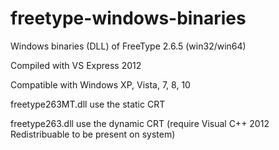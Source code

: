 # freetype-windows-binaries
Windows binaries (DLL) of FreeType 2.6.5 (win32/win64)

Compiled with VS Express 2012

Compatible with Windows XP, Vista, 7, 8, 10


freetype263MT.dll use the static CRT

freetype263.dll use the dynamic CRT (require Visual C++ 2012 Redistribuable to be present on system)
